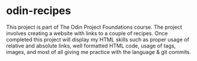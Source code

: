 # odin-recipes
This project is part of The Odin Project Foundations course. The project involves creating a website with links to a couple of recipes. Once completed this project will display my HTML skills such as proper usage of relative and absolute links, well formatted HTML code, usage of tags, images, and most of all giving me practice with the language & git commits.